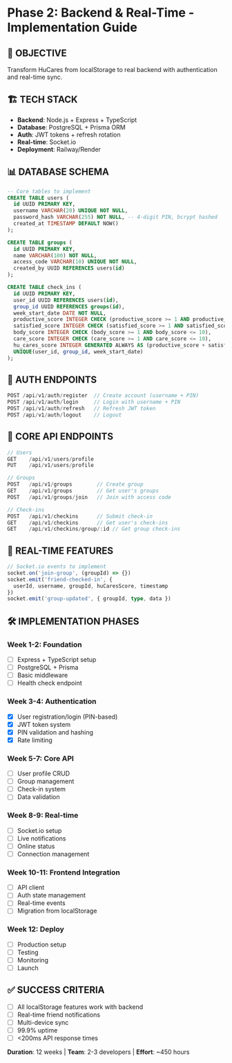 # Phase 2: Backend & Real-Time - Implementation Guide

## 🎯 **OBJECTIVE**
Transform HuCares from localStorage to real backend with authentication and real-time sync.

## 🏗️ **TECH STACK**
- **Backend**: Node.js + Express + TypeScript
- **Database**: PostgreSQL + Prisma ORM  
- **Auth**: JWT tokens + refresh rotation
- **Real-time**: Socket.io
- **Deployment**: Railway/Render

## 📊 **DATABASE SCHEMA**

```sql
-- Core tables to implement
CREATE TABLE users (
  id UUID PRIMARY KEY,
  username VARCHAR(20) UNIQUE NOT NULL,
  password_hash VARCHAR(255) NOT NULL, -- 4-digit PIN, bcrypt hashed
  created_at TIMESTAMP DEFAULT NOW()
);

CREATE TABLE groups (
  id UUID PRIMARY KEY,
  name VARCHAR(100) NOT NULL,
  access_code VARCHAR(10) UNIQUE NOT NULL,
  created_by UUID REFERENCES users(id)
);

CREATE TABLE check_ins (
  id UUID PRIMARY KEY,
  user_id UUID REFERENCES users(id),
  group_id UUID REFERENCES groups(id),
  week_start_date DATE NOT NULL,
  productive_score INTEGER CHECK (productive_score >= 1 AND productive_score <= 10),
  satisfied_score INTEGER CHECK (satisfied_score >= 1 AND satisfied_score <= 10),
  body_score INTEGER CHECK (body_score >= 1 AND body_score <= 10),
  care_score INTEGER CHECK (care_score >= 1 AND care_score <= 10),
  hu_cares_score INTEGER GENERATED ALWAYS AS (productive_score + satisfied_score + body_score - care_score) STORED,
  UNIQUE(user_id, group_id, week_start_date)
);
```

## 🔐 **AUTH ENDPOINTS**

```typescript
POST /api/v1/auth/register  // Create account (username + PIN)
POST /api/v1/auth/login     // Login with username + PIN
POST /api/v1/auth/refresh   // Refresh JWT token
POST /api/v1/auth/logout    // Logout
```

## 📡 **CORE API ENDPOINTS**

```typescript
// Users
GET    /api/v1/users/profile
PUT    /api/v1/users/profile

// Groups  
POST   /api/v1/groups        // Create group
GET    /api/v1/groups        // Get user's groups
POST   /api/v1/groups/join   // Join with access code

// Check-ins
POST   /api/v1/checkins      // Submit check-in
GET    /api/v1/checkins      // Get user's check-ins
GET    /api/v1/checkins/group/:id // Get group check-ins
```

## 🔄 **REAL-TIME FEATURES**

```typescript
// Socket.io events to implement
socket.on('join-group', (groupId) => {})
socket.emit('friend-checked-in', {
  userId, username, groupId, huCaresScore, timestamp
})
socket.emit('group-updated', { groupId, type, data })
```

## 🛠️ **IMPLEMENTATION PHASES**

### Week 1-2: Foundation
- [ ] Express + TypeScript setup
- [ ] PostgreSQL + Prisma
- [ ] Basic middleware
- [ ] Health check endpoint

### Week 3-4: Authentication  
- [x] User registration/login (PIN-based)
- [x] JWT token system
- [x] PIN validation and hashing
- [x] Rate limiting

### Week 5-7: Core API
- [ ] User profile CRUD
- [ ] Group management
- [ ] Check-in system
- [ ] Data validation

### Week 8-9: Real-time
- [ ] Socket.io setup
- [ ] Live notifications
- [ ] Online status
- [ ] Connection management

### Week 10-11: Frontend Integration
- [ ] API client
- [ ] Auth state management
- [ ] Real-time events
- [ ] Migration from localStorage

### Week 12: Deploy
- [ ] Production setup
- [ ] Testing
- [ ] Monitoring
- [ ] Launch

## ✅ **SUCCESS CRITERIA**
- [ ] All localStorage features work with backend
- [ ] Real-time friend notifications
- [ ] Multi-device sync
- [ ] 99.9% uptime
- [ ] <200ms API response times

**Duration**: 12 weeks | **Team**: 2-3 developers | **Effort**: ~450 hours 